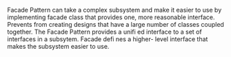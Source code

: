 Facade Pattern
can take a complex subsystem and make it easier to use by implementing facade class that provides one, more reasonable interface.
Prevents from creating designs that have a large number of classes coupled together.
The Facade Pattern provides a unifi ed interface to a
set of interfaces in a subsytem. Facade defi nes a higher-
level interface that makes the subsystem easier to use.
